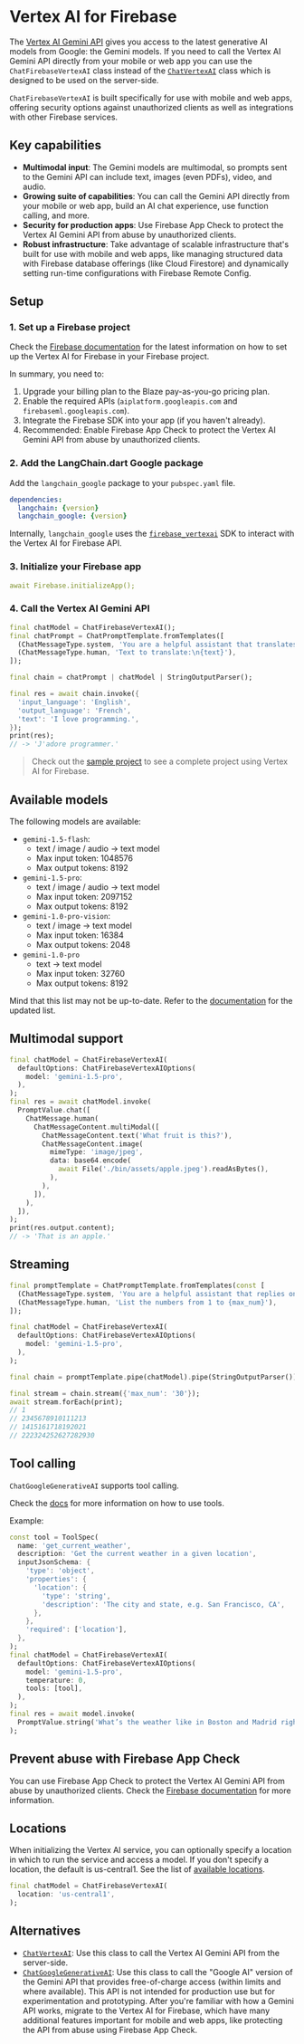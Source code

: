 # Vertex AI for Firebase

The [Vertex AI Gemini API](https://firebase.google.com/docs/vertex-ai) gives you access to the latest generative AI models from Google: the Gemini models. If you need to call the Vertex AI Gemini API directly from your mobile or web app you can use the `ChatFirebaseVertexAI` class instead of the [`ChatVertexAI`](/modules/model_io/models/chat_models/integrations/gcp_vertex_ai.md) class which is designed to be used on the server-side. 

`ChatFirebaseVertexAI` is built specifically for use with mobile and web apps, offering security options against unauthorized clients as well as integrations with other Firebase services.

## Key capabilities

- **Multimodal input**: The Gemini models are multimodal, so prompts sent to the Gemini API can include text, images (even PDFs), video, and audio.
- **Growing suite of capabilities**: You can call the Gemini API directly from your mobile or web app, build an AI chat experience, use function calling, and more. 
- **Security for production apps**: Use Firebase App Check to protect the Vertex AI Gemini API from abuse by unauthorized clients.
- **Robust infrastructure**: Take advantage of scalable infrastructure that's built for use with mobile and web apps, like managing structured data with Firebase database offerings (like Cloud Firestore) and dynamically setting run-time configurations with Firebase Remote Config.

## Setup

### 1. Set up a Firebase project

Check the [Firebase documentation](https://firebase.google.com/docs/vertex-ai/get-started?platform=flutter) for the latest information on how to set up the Vertex AI for Firebase in your Firebase project.

In summary, you need to:
1. Upgrade your billing plan to the Blaze pay-as-you-go pricing plan.
2. Enable the required APIs (`aiplatform.googleapis.com` and `firebaseml.googleapis.com`).
3. Integrate the Firebase SDK into your app (if you haven't already).
4. Recommended: Enable Firebase App Check to protect the Vertex AI Gemini API from abuse by unauthorized clients.

### 2. Add the LangChain.dart Google package

Add the `langchain_google` package to your `pubspec.yaml` file.

```yaml
dependencies:
  langchain: {version}
  langchain_google: {version}
```

Internally, `langchain_google` uses the [`firebase_vertexai`](https://pub.dev/packages/firebase_vertexai) SDK to interact with the Vertex AI for Firebase API.

### 3. Initialize your Firebase app

```yaml 
await Firebase.initializeApp();
```

### 4. Call the Vertex AI Gemini API

```dart
final chatModel = ChatFirebaseVertexAI();
final chatPrompt = ChatPromptTemplate.fromTemplates([
  (ChatMessageType.system, 'You are a helpful assistant that translates {input_language} to {output_language}.'),
  (ChatMessageType.human, 'Text to translate:\n{text}'),
]);

final chain = chatPrompt | chatModel | StringOutputParser();

final res = await chain.invoke({
  'input_language': 'English',
  'output_language': 'French',
  'text': 'I love programming.',
});
print(res);
// -> 'J'adore programmer.'
```

> Check out the [sample project](https://github.com/davidmigloz/langchain_dart/tree/main/packages/langchain_firebase/example) to see a complete project using Vertex AI for Firebase.

## Available models

The following models are available:
- `gemini-1.5-flash`:
  * text / image / audio -> text model
  * Max input token: 1048576
  * Max output tokens: 8192
- `gemini-1.5-pro`:
  * text / image / audio -> text model
  * Max input token: 2097152
  * Max output tokens: 8192
- `gemini-1.0-pro-vision`:
  * text / image -> text model
  * Max input token: 16384
  * Max output tokens: 2048
- `gemini-1.0-pro`
  * text -> text model
  * Max input token: 32760
  * Max output tokens: 8192
      
Mind that this list may not be up-to-date. Refer to the [documentation](https://cloud.google.com/vertex-ai/generative-ai/docs/learn/models) for the updated list.

## Multimodal support

```dart
final chatModel = ChatFirebaseVertexAI(
  defaultOptions: ChatFirebaseVertexAIOptions(
    model: 'gemini-1.5-pro',
  ),
);
final res = await chatModel.invoke(
  PromptValue.chat([
    ChatMessage.human(
      ChatMessageContent.multiModal([
        ChatMessageContent.text('What fruit is this?'),
        ChatMessageContent.image(
          mimeType: 'image/jpeg',
          data: base64.encode(
            await File('./bin/assets/apple.jpeg').readAsBytes(),
          ),
        ),
      ]),
    ),
  ]),
);
print(res.output.content);
// -> 'That is an apple.'
```

## Streaming

```dart
final promptTemplate = ChatPromptTemplate.fromTemplates(const [
  (ChatMessageType.system, 'You are a helpful assistant that replies only with numbers in order without any spaces or commas.'),
  (ChatMessageType.human, 'List the numbers from 1 to {max_num}'),
]);

final chatModel = ChatFirebaseVertexAI(
  defaultOptions: ChatFirebaseVertexAIOptions(
    model: 'gemini-1.5-pro',
  ),
);

final chain = promptTemplate.pipe(chatModel).pipe(StringOutputParser());

final stream = chain.stream({'max_num': '30'});
await stream.forEach(print);
// 1
// 2345678910111213
// 1415161718192021
// 222324252627282930 
```

## Tool calling

`ChatGoogleGenerativeAI` supports tool calling.

Check the [docs](https://langchaindart.dev/#/modules/model_io/models/chat_models/how_to/tools) for more information on how to use tools.

Example:
```dart
const tool = ToolSpec(
  name: 'get_current_weather',
  description: 'Get the current weather in a given location',
  inputJsonSchema: {
    'type': 'object',
    'properties': {
      'location': {
        'type': 'string',
        'description': 'The city and state, e.g. San Francisco, CA',
      },
    },
    'required': ['location'],
  },
);
final chatModel = ChatFirebaseVertexAI(
  defaultOptions: ChatFirebaseVertexAIOptions(
    model: 'gemini-1.5-pro',
    temperature: 0,
    tools: [tool],
  ),
);
final res = await model.invoke(
  PromptValue.string('What’s the weather like in Boston and Madrid right now in celsius?'),
);
```

## Prevent abuse with Firebase App Check

You can use Firebase App Check to protect the Vertex AI Gemini API from abuse by unauthorized clients. Check the [Firebase documentation](https://firebase.google.com/docs/vertex-ai/app-check) for more information.

## Locations

When initializing the Vertex AI service, you can optionally specify a location in which to run the service and access a model. If you don't specify a location, the default is us-central1. See the list of [available locations](https://firebase.google.com/docs/vertex-ai/locations?platform=flutter#available-locations).

```dart
final chatModel = ChatFirebaseVertexAI(
  location: 'us-central1',
);
```

## Alternatives

- [`ChatVertexAI`](/modules/model_io/models/chat_models/integrations/gcp_vertex_ai.md): Use this class to call the Vertex AI Gemini API from the server-side.
- [`ChatGoogleGenerativeAI`](/modules/model_io/models/chat_models/integrations/googleai.md): Use this class to call the "Google AI" version of the Gemini API that provides free-of-charge access (within limits and where available). This API is not intended for production use but for experimentation and prototyping. After you're familiar with how a Gemini API works, migrate to the Vertex AI for Firebase, which have many additional features important for mobile and web apps, like protecting the API from abuse using Firebase App Check.
